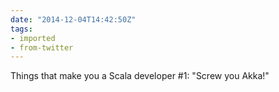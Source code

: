 ```yaml
---
date: "2014-12-04T14:42:50Z"
tags:
- imported
- from-twitter
---
```

Things that make you a Scala developer #1: "Screw you Akka\!"
